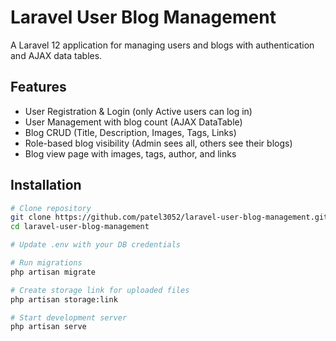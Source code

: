 # Laravel User Blog Management

A Laravel 12 application for managing users and blogs with authentication and AJAX data tables.

## Features
- User Registration & Login (only Active users can log in)
- User Management with blog count (AJAX DataTable)
- Blog CRUD (Title, Description, Images, Tags, Links)
- Role-based blog visibility (Admin sees all, others see their blogs)
- Blog view page with images, tags, author, and links

## Installation
```bash
# Clone repository
git clone https://github.com/patel3052/laravel-user-blog-management.git
cd laravel-user-blog-management

# Update .env with your DB credentials

# Run migrations
php artisan migrate

# Create storage link for uploaded files
php artisan storage:link

# Start development server
php artisan serve
